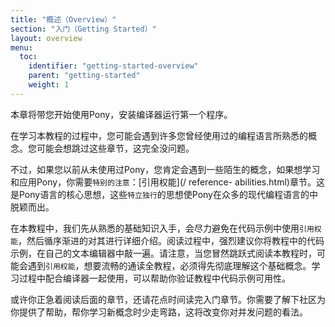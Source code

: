 ```yaml
---
title: "概述（Overview）"
section: "入门（Getting Started）"
layout: overview
menu:
  toc:
    identifier: "getting-started-overview"
    parent: "getting-started"
    weight: 1
---
```

<!-- This chapter will get you up and running with Pony from installing the compiler to running your first program.  -->
本章将带您开始使用Pony，安装编译器运行第一个程序。

<!-- As you work your way through this tutorial, you'll likely come across a lot of concepts that are familiar to you from any prior programming languages that you've had experience with. You'll likely want to skim and skip around through these areas, and that's totally fine. -->
在学习本教程的过程中，您可能会遇到许多您曾经使用过的编程语言所熟悉的概念。您可能会想跳过这些章节，这完全没问题。

<!-- However, if you've never used Pony before, we guarantee that you'll come across concepts that are new to you, which will require close and careful attention if you want to learn and apply them: [reference capabilities](/reference-capabilities.html). These are the core innovation in Pony that make it a unique and compelling offering in the wide world of modern programming languages. -->
不过，如果您以前从未使用过Pony，您肯定会遇到一些陌生的概念，如果想学习和应用Pony，你需要`特别的注意`：[引用权能](/ reference- abilities.html)章节。这是Pony语言的核心思想，这些`特立独行`的思想使Pony在众多的现代编程语言的中脱颖而出。

<!-- In this tutorial we start off with familiar basics, and try our best to avoid reference capabilities in the code examples until later on when they can be covered in detail. You should feel free to follow along with the code examples in your own text editor - we absolutely encourage it. Just be aware that as you venture off the beaten path of the curated tutorial, you'll likely run into reference capabilities, and you'll need to thoroughly read and understand the basics of those concepts before you'll really feel fluent and able to work with the compiler as it tries to help you prove the safety of your program. -->
在本教程中，我们先从熟悉的基础知识入手，会尽力避免在代码示例中使用`引用权能`，然后循序渐进的对其进行详细介绍。阅读过程中，强烈建议你将教程中的代码示例，在自己的文本编辑器中敲一遍。请注意，当您冒然跳跃式阅读本教程时，可能会遇到`引用权能`，想要流畅的通读全教程，必须得先彻底理解这个基础概念。学习过程中配合编译器一起使用，可以帮助你验证教程中代码示例可用性。

<!-- Stick with us and read on, even if you need to read through something a few times. Know that the community is here to help as you climb the learning curve and master new concepts that will change the way you think about concurrency. -->
或许你正急着阅读后面的章节，还请花点时间读完入门章节。你需要了解下社区为你提供了帮助，帮你学习新概念时少走弯路，这将改变你对并发问题的看法。
